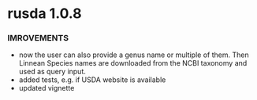 rusda 1.0.8
==============

### IMROVEMENTS
* now the user can also provide a genus name or multiple of them. Then Linnean Species names are downloaded from the NCBI taxonomy and used as query input.
* added tests, e.g. if USDA website is available
* updated vignette